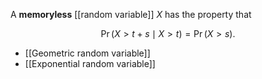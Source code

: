 A **memoryless** [[random variable]] $X$ has the property that

$$
{\displaystyle \Pr(X>t+s\mid X>t)=\Pr(X>s).}
$$

* [[Geometric random variable]]
* [[Exponential random variable]]
